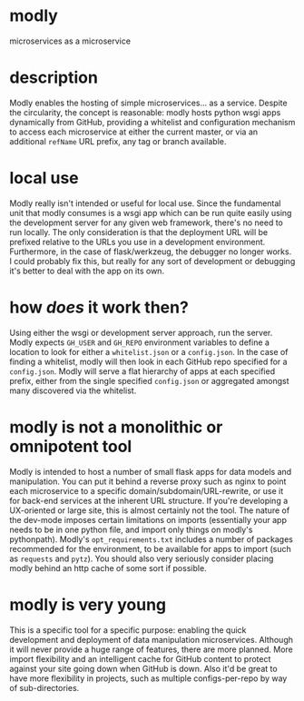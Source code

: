 # modly
microservices as a microservice

# description
Modly enables the hosting of simple microservices... as a service.  Despite the
circularity, the concept is reasonable: modly hosts python wsgi apps dynamically
from GitHub, providing a whitelist and configuration mechanism to access each
microservice at either the current master, or via an additional `refName` URL
prefix, any tag or branch available.

# local use
Modly really isn't intended or useful for local use.  Since the fundamental
unit that modly consumes is a wsgi app which can be run quite easily using the
development server for any given web framework, there's no need to run locally.
The only consideration is that the deployment URL will be prefixed relative to
the URLs you use in a development environment.  Furthermore, in the case of
flask/werkzeug, the debugger no longer works.  I could probably fix this,
but really for any sort of development or debugging it's better to deal with the
app on its own.

# how _does_ it work then?
Using either the wsgi or development server approach, run the server.  Modly
expects `GH_USER` and `GH_REPO` environment variables to define a location to
look for either a `whitelist.json` or a `config.json`.  In the case of finding
a whitelist, modly will then look in each GitHub repo specified for a
`config.json`.  Modly will serve a flat hierarchy of apps at each specified
prefix, either from the single specified `config.json` or aggregated amongst
many discovered via the whitelist.

# modly is not a monolithic or omnipotent tool
Modly is intended to host a number of small flask apps for data models and
manipulation.  You can put it behind a reverse proxy such as nginx to point
each microservice to a specific domain/subdomain/URL-rewrite, or use it for
back-end services at the inherent URL structure.  If you're developing a
UX-oriented or large site, this is almost certainly not the tool.  The nature
of the dev-mode imposes certain limitations on imports (essentially your app
needs to be in one python file, and import only things on modly's pythonpath).
Modly's `opt_requirements.txt` includes a number of packages recommended for
the environment, to be available for apps to import (such as `requests` and
`pytz`).  You should also very seriously consider placing modly behind an
http cache of some sort if possible.

# modly is very young
This is a specific tool for a specific purpose: enabling the quick development
and deployment of data manipulation microservices.  Although it will never
provide a huge range of features, there are more planned.  More import
flexibility and an intelligent cache for GitHub content to protect against
your site going down when GitHub is down.  Also it'd be great to have more
flexibility in projects, such as multiple configs-per-repo by way of
sub-directories.
